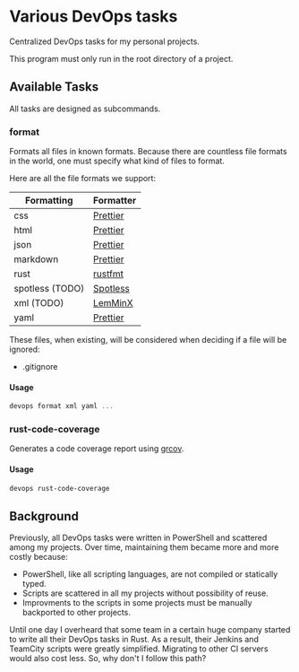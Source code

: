 # Various DevOps tasks

Centralized DevOps tasks for my personal projects.

This program must only run in the root directory of a project.

## Available Tasks

All tasks are designed as subcommands.

### format

Formats all files in known formats.
Because there are countless file formats in the world, one must specify what kind of files to format.

Here are all the file formats we support:

| Formatting      | Formatter                                       |
| --------------- | ----------------------------------------------- |
| css             | [Prettier](https://prettier.io)                 |
| html            | [Prettier](https://prettier.io)                 |
| json            | [Prettier](https://prettier.io)                 |
| markdown        | [Prettier](https://prettier.io)                 |
| rust            | [rustfmt](https://github.com/rust-lang/rustfmt) |
| spotless (TODO) | [Spotless](https://github.com/diffplug/spotles) |
| xml (TODO)      | [LemMinX](https://github.com/eclipse/lemminx)   |
| yaml            | [Prettier](https://prettier.io)                 |

These files, when existing, will be considered when deciding if a file will be ignored:

- .gitignore

#### Usage

```powershell
devops format xml yaml ...
```

### rust-code-coverage

Generates a code coverage report using [grcov](https://github.com/mozilla/grcov).

#### Usage

```powershell
devops rust-code-coverage
```

## Background

Previously, all DevOps tasks were written in PowerShell and scattered among my projects.
Over time, maintaining them became more and more costly because:

- PowerShell, like all scripting languages, are not compiled or statically typed.
- Scripts are scattered in all my projects without possibility of reuse.
- Improvments to the scripts in some projects must be manually backported to other projects.

Until one day I overheard that some team in a certain huge company started to write all their DevOps tasks in Rust.
As a result, their Jenkins and TeamCity scripts were greatly simplified.
Migrating to other CI servers would also cost less.
So, why don't I follow this path?
